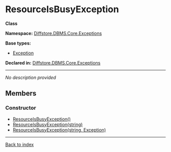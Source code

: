 # ResourceIsBusyException

**Class**

**Namespace:** [Diffstore.DBMS.Core.Exceptions](Diffstore.DBMS.Core.Exceptions.md)

**Base types:**

* [Exception](#.md)


**Declared in:** [Diffstore.DBMS.Core.Exceptions](Diffstore.DBMS.Core.Exceptions.md)

------


*No description provided*

## Members

### Constructor
* [ResourceIsBusyException()](Diffstore.DBMS.Core.Exceptions.ResourceIsBusyException.ResourceIsBusyException().md)
* [ResourceIsBusyException(string)](Diffstore.DBMS.Core.Exceptions.ResourceIsBusyException.ResourceIsBusyException(string).md)
* [ResourceIsBusyException(string, Exception)](Diffstore.DBMS.Core.Exceptions.ResourceIsBusyException.ResourceIsBusyException(string,Exception).md)

------

[Back to index](index.md)